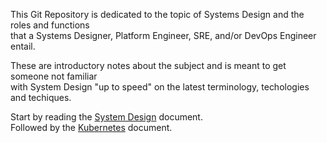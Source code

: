 This Git Repository is dedicated to the topic of Systems Design
and the roles and functions<br> 
that a Systems Designer, Platform Engineer, SRE, and/or DevOps Engineer entail.

These are introductory notes about the subject and is meant to
get someone not familiar<br> 
with System Design "up to speed" on the latest terminology, techologies and techiques.

Start by reading the [System Design]() document.<br>
Followed by the [Kubernetes]() document.
